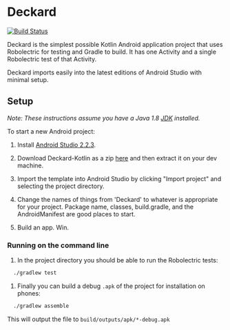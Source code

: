 Deckard
=======

[![Build Status](https://travis-ci.org/seadowg/deckard-kotlin.svg?branch=master)](https://travis-ci.org/robolectric/deckard)

Deckard is the simplest possible Kotlin Android application project that uses Robolectric for testing and Gradle to build. It has one Activity and a single Robolectric test of that Activity.

Deckard imports easily into the latest editions of Android Studio with minimal setup.

Setup
-----

*Note: These instructions assume you have a Java 1.8 [JDK](http://www.oracle.com/technetwork/java/javase/downloads/index.html) installed.*

To start a new Android project:

1.	Install [Android Studio 2.2.3](http://developer.android.com/sdk/index.html).
2.	Download Deckard-Kotlin as a zip [here](https://github.com/seadowg/deckard-kotlin/archive/master.zip) and then extract it on your dev machine.

3.	Import the template into Android Studio by clicking "Import project" and selecting the project directory.

4.	Change the names of things from 'Deckard' to whatever is appropriate for your project. Package name, classes, build.gradle, and the AndroidManifest are good places to start.

5.	Build an app. Win.

### Running on the command line

1.	In the project directory you should be able to run the Robolectric tests:

```bash
  ./gradlew test
```

1.	Finally you can build a debug `.apk` of the project for installation on phones:

```bash
  ./gradlew assemble
```

This will output the file to `build/outputs/apk/*-debug.apk`
